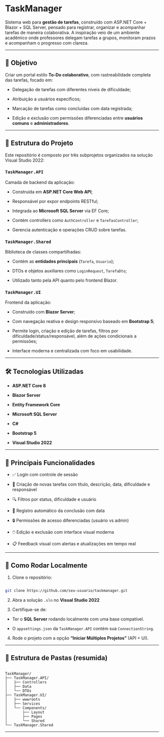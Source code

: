 ﻿# TaskManager

  

Sistema web para **gestão de tarefas**, construído com ASP.NET Core + Blazor + SQL Server, pensado para registrar, organizar e acompanhar tarefas de maneira colaborativa. A inspiração veio de um ambiente acadêmico onde professores delegam tarefas a grupos, monitoram prazos e acompanham o progresso com clareza.

  

---

  

## 📌 Objetivo

  

Criar um portal estilo **To-Do colaborativo**, com rastreabilidade completa das tarefas, focado em:

- Delegação de tarefas com diferentes níveis de dificuldade;

- Atribuição a usuários específicos;

- Marcação de tarefas como concluídas com data registrada;

- Edição e exclusão com permissões diferenciadas entre **usuários comuns** e **administradores**.

  

---

  

## 🧩 Estrutura do Projeto

  

Este repositório é composto por três subprojetos organizados na solução Visual Studio 2022:

  

### `TaskManager.API`

Camada de backend da aplicação:

  

- Construída em **ASP.NET Core Web API**;

- Responsável por expor endpoints RESTful;

- Integrada ao **Microsoft SQL Server** via EF Core;

- Contém controllers como `AuthController` e `TarefasController`;

- Gerencia autenticação e operações CRUD sobre tarefas.

  

### `TaskManager.Shared`

Biblioteca de classes compartilhadas:

  

- Contém as **entidades principais** (`Tarefa`, `Usuario`);

- DTOs e objetos auxiliares como `LoginRequest`, `TarefaDto`;

- Utilizado tanto pela API quanto pelo frontend Blazor.

  

### `TaskManager.UI`

Frontend da aplicação:

  

- Construído com **Blazor Server**;

- Com navegação reativa e design responsivo baseado em **Bootstrap 5**;

- Permite login, criação e edição de tarefas, filtros por dificuldade/status/responsável, além de ações condicionais a permissões;

- Interface moderna e centralizada com foco em usabilidade.

  

---

  

## 🛠️ Tecnologias Utilizadas

  

-  **ASP.NET Core 8**

-  **Blazor Server**

-  **Entity Framework Core**

-  **Microsoft SQL Server**

-  **C#**

-  **Bootstrap 5**

-  **Visual Studio 2022**

  

---

  

## 📸 Principais Funcionalidades

  

- ✅ Login com controle de sessão

- 🧾 Criação de novas tarefas com título, descrição, data, dificuldade e responsável

- 🔍 Filtros por status, dificuldade e usuário

- 📅 Registro automático da conclusão com data

- 🔒 Permissões de acesso diferenciadas (usuário vs admin)

- 🖱️ Edição e exclusão com interface visual moderna

- 📋 Feedback visual com alertas e atualizações em tempo real

  

---

  

## 🧪 Como Rodar Localmente

  

1. Clone o repositório:

  

```bash

git clone https://github.com/seu-usuario/taskmanager.git

```

  

2. Abra a solução `.sln` no **Visual Studio 2022**

  

3. Certifique-se de:

- Ter o **SQL Server** rodando localmente com uma base compatível.

- O `appsettings.json` da `TaskManager.API` contém sua `ConnectionString`.

  

4. Rode o projeto com a opção **“Iniciar Múltiplos Projetos”** (API + UI).

  

---

  

## 📁 Estrutura de Pastas (resumida)

  

```

TaskManager/ 
├── TaskManager.API/ 
│   ├── Controllers 
│   ├── Data 
│   └── DTOs 
├── TaskManager.UI/ 
│   ├── wwwroots 
│   ├── Services 
│   └── Components/ 
│       ├── Layout 
│       ├── Pages 
│       └── Shared 
└── TaskManager.Shared

```

  

---

  


